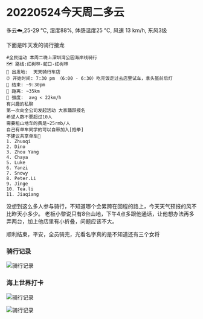 # 20220524今天周二多云
  多云:cloud:,25-29 ℃, 湿度88%, 体感温度25 ℃, 风速 13 km/h, 东风3级

下面是昨天发的骑行接龙
```
#全民运动 本周二晚上深圳湾公园海岸线骑行
🗺 路线:红树林-蛇口-红树林
🏡 出发地:  天天骑行车店
⏰ 开始时间: 7:30 pm （6:00 - 6:30）吃完饭走过去店里试车，拿头盔前后灯
🏁 结束: ~9:30pm
🚴 距离: ~35km
🎯 强度:  avg < 22km/h
有兴趣的私聊 
第一次向全公司发起活动 大家踊跃报名
希望人数不要超过10人
需要租山地车的费是~25rmb/人
自己有单车同学的可以自带加入[抱拳]
不建议共享单车🙏
1. Zhuoqi
2. Dino
3. Zhou Yang
4. Chaya
5. Luke
6. Yanzi
7. Snowy
8. Peter.Li
9. Jinge
10. Tea.li
11. Jiaqiang
```
没想到这么多人参与骑行，不知道哪个会累跨在回程的路上，今天天气预报的风不比昨天小多少。
老板小黎说只有8台山地，下午4点多跟他通话，让他想办法再多弄两台，加上他店里有小折叠，问题应该不大。


顺利结束，平安，全员骑完，光看名字真的是不知道还有三个女将
### **骑行记录**

![骑行记录](/20220524/strava20220524.png ':size=300')


### **海上世界打卡**

![骑行记录](/20220524/IMG_7324.jpeg ':size=300')

![骑行记录](/20220524/IMG_7326.jpeg ':size=300')